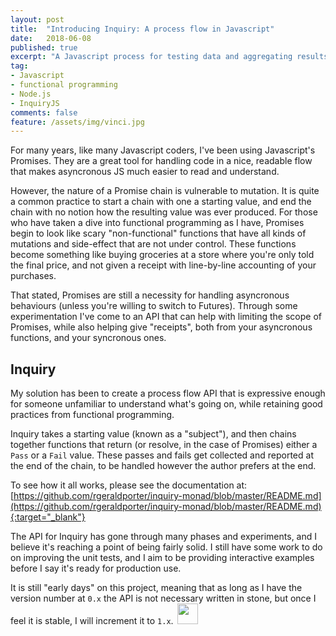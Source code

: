 ```yaml
---
layout: post
title:  "Introducing Inquiry: A process flow in Javascript"
date:   2018-06-08
published: true
excerpt: "A Javascript process for testing data and aggregating results."
tag:
- Javascript
- functional programming
- Node.js
- InquiryJS
comments: false
feature: /assets/img/vinci.jpg
---
```

For many years, like many Javascript coders, I've been using Javascript's Promises. They are a great tool for handling code in a nice, readable flow that makes asyncronous JS much easier to read and understand.

However, the nature of a Promise chain is vulnerable to mutation. It is quite a common practice to start a chain with one a starting value, and end the chain with no notion how the resulting value was ever produced. For those who have taken a dive into functional programming as I have, Promises begin to look like scary "non-functional" functions that have all kinds of mutations and side-effect that are not under control. These functions become something like buying groceries at a store where you're only told the final price, and not given a receipt with line-by-line accounting of your purchases.

That stated, Promises are still a necessity for handling asyncronous behaviours (unless you're willing to switch to Futures). Through some experimentation I've come to an API that can help with limiting the scope of Promises, while also helping give "receipts", both from your asyncronous functions, and your syncronous ones.

## Inquiry

My solution has been to create a process flow API that is expressive enough for someone unfamiliar to understand what's going on, while retaining good practices from functional programming.

Inquiry takes a starting value (known as a "subject"), and then chains together functions that return (or resolve, in the case of Promises) either a `Pass` or a `Fail` value. These passes and fails get collected and reported at the end of the chain, to be handled however the author prefers at the end.

To see how it all works, please see the documentation at: [https://github.com/rgeraldporter/inquiry-monad/blob/master/README.md](https://github.com/rgeraldporter/inquiry-monad/blob/master/README.md){:target="_blank"}

The API for Inquiry has gone through many phases and experiments, and I believe it's reaching a point of being fairly solid. I still have some work to do on improving the unit tests, and I aim to be providing interactive examples before I say it's ready for production use.

It is still "early days" on this project, meaning that as long as I have the version number at `0.x` the API is not necessary written in stone, but once I feel it is stable, I will increment it to `1.x`.<img src="http://robporter.ca/assets/img/feather-7.svg" style="width:33px;height:33px;display:inline;padding-left:6px" />
